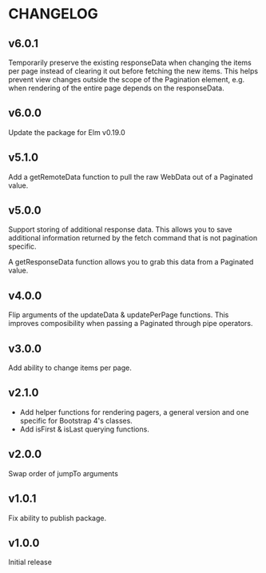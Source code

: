 # CHANGELOG

## v6.0.1

Temporarily preserve the existing responseData when changing the items per page
instead of clearing it out before fetching the new items. This helps prevent
view changes outside the scope of the Pagination element, e.g. when rendering
of the entire page depends on the responseData.

## v6.0.0

Update the package for Elm v0.19.0


## v5.1.0

Add a getRemoteData function to pull the raw WebData out of a Paginated value.

## v5.0.0

Support storing of additional response data. This allows you to save additional
information returned by the fetch command that is not pagination specific.

A getResponseData function allows you to grab this data from a Paginated value.


## v4.0.0

Flip arguments of the updateData & updatePerPage functions. This improves
composibility when passing a Paginated through pipe operators.


## v3.0.0

Add ability to change items per page.


## v2.1.0

* Add helper functions for rendering pagers, a general version and one specific
  for Bootstrap 4's classes.
* Add isFirst & isLast querying functions.

## v2.0.0

Swap order of jumpTo arguments


## v1.0.1

Fix ability to publish package.

## v1.0.0

Initial release
